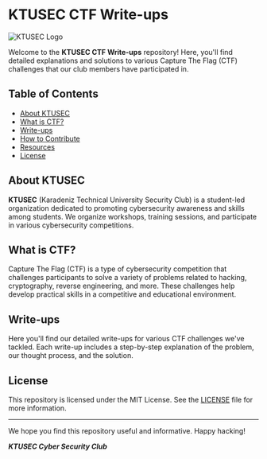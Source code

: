 # KTUSEC CTF Write-ups

![KTUSEC Logo](https://avatars.githubusercontent.com/u/26014323?s=400&u=16dfbcd7a4f950737ad0bde038bf964bbe1b4fde&v=4)

Welcome to the **KTUSEC CTF Write-ups** repository! Here, you'll find detailed explanations and solutions to various Capture The Flag (CTF) challenges that our club members have participated in.

## Table of Contents

- [About KTUSEC](#about-ktusec)
- [What is CTF?](#what-is-ctf)
- [Write-ups](#write-ups)
- [How to Contribute](#how-to-contribute)
- [Resources](#resources)
- [License](#license)

## About KTUSEC

**KTUSEC** (Karadeniz Technical University Security Club) is a student-led organization dedicated to promoting cybersecurity awareness and skills among students. We organize workshops, training sessions, and participate in various cybersecurity competitions.

## What is CTF?

Capture The Flag (CTF) is a type of cybersecurity competition that challenges participants to solve a variety of problems related to hacking, cryptography, reverse engineering, and more. These challenges help develop practical skills in a competitive and educational environment.

## Write-ups

Here you'll find our detailed write-ups for various CTF challenges we've tackled. Each write-up includes a step-by-step explanation of the problem, our thought process, and the solution.

## License

This repository is licensed under the MIT License. See the [LICENSE](LICENSE) file for more information.

---

We hope you find this repository useful and informative. Happy hacking!

_**KTUSEC Cyber Security Club**_
